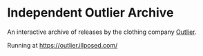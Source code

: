 # Independent Outlier Archive

An interactive archive of releases by the clothing company [Outlier](https://outlier.nyc).

Running at https://outlier.illposed.com/
